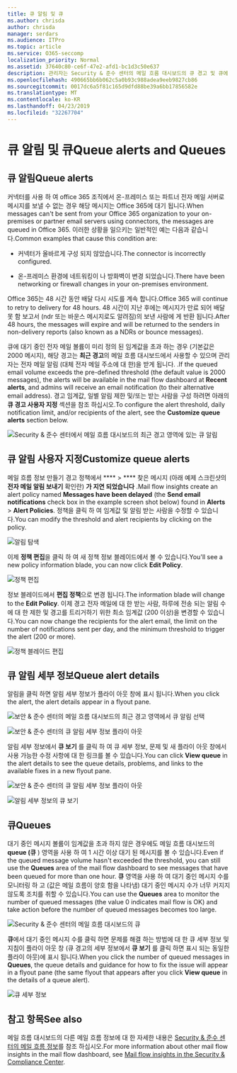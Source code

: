 ```yaml
---
title: 큐 알림 및 큐
ms.author: chrisda
author: chrisda
manager: serdars
ms.audience: ITPro
ms.topic: article
ms.service: O365-seccomp
localization_priority: Normal
ms.assetid: 37640c80-ce6f-47e2-afd1-bc1d3c50e637
description: 관리자는 Security & 준수 센터의 메일 흐름 대시보드의 큐 경고 및 큐에 대해 알아볼 수 있습니다.
ms.openlocfilehash: 490665bb6b062c5a0b93c988adea9eeb9827cb86
ms.sourcegitcommit: 0017dc6a5f81c165d9dfd88be39a6bb17856582e
ms.translationtype: MT
ms.contentlocale: ko-KR
ms.lasthandoff: 04/23/2019
ms.locfileid: "32267704"
---
```

# <a name="queue-alerts-and-queues"></a><span data-ttu-id="b2e97-103">큐 알림 및 큐</span><span class="sxs-lookup"><span data-stu-id="b2e97-103">Queue alerts and Queues</span></span>

## <a name="queue-alerts"></a><span data-ttu-id="b2e97-104">큐 알림</span><span class="sxs-lookup"><span data-stu-id="b2e97-104">Queue alerts</span></span>

<span data-ttu-id="b2e97-105">커넥터를 사용 하 여 office 365 조직에서 온-프레미스 또는 파트너 전자 메일 서버로 메시지를 보낼 수 없는 경우 해당 메시지는 Office 365에 대기 됩니다.</span><span class="sxs-lookup"><span data-stu-id="b2e97-105">When messages can't be sent from your Office 365 organization to your on-premises or partner email servers using connectors, the messages are queued in Office 365.</span></span> <span data-ttu-id="b2e97-106">이러한 상황을 일으키는 일반적인 예는 다음과 같습니다.</span><span class="sxs-lookup"><span data-stu-id="b2e97-106">Common examples that cause this condition are:</span></span>

- <span data-ttu-id="b2e97-107">커넥터가 올바르게 구성 되지 않았습니다.</span><span class="sxs-lookup"><span data-stu-id="b2e97-107">The connector is incorrectly configured.</span></span>

- <span data-ttu-id="b2e97-108">온-프레미스 환경에 네트워킹이 나 방화벽이 변경 되었습니다.</span><span class="sxs-lookup"><span data-stu-id="b2e97-108">There have been networking or firewall changes in your on-premises environment.</span></span>

<span data-ttu-id="b2e97-109">Office 365는 48 시간 동안 배달 다시 시도를 계속 합니다.</span><span class="sxs-lookup"><span data-stu-id="b2e97-109">Office 365 will continue to retry to delivery for 48 hours.</span></span> <span data-ttu-id="b2e97-110">48 시간이 지난 후에는 메시지가 만료 되어 배달 못 함 보고서 (ndr 또는 바운스 메시지로도 알려짐)의 보낸 사람에 게 반환 됩니다.</span><span class="sxs-lookup"><span data-stu-id="b2e97-110">After 48 hours, the messages will expire and will be returned to the senders in non-delivery reports (also known as a NDRs or bounce messages).</span></span>

<span data-ttu-id="b2e97-111">큐에 대기 중인 전자 메일 볼륨이 미리 정의 된 임계값을 초과 하는 경우 (기본값은 2000 메시지), 해당 경고는 **최근 경고**의 메일 흐름 대시보드에서 사용할 수 있으며 관리자는 전자 메일 알림 (대체 전자 메일 주소에 대 한)을 받게 됩니다. .</span><span class="sxs-lookup"><span data-stu-id="b2e97-111">If the queued email volume exceeds the pre-defined threshold (the default value is 2000 messages), the alerts will be available in the mail flow dashboard at **Recent alerts**, and admins will receive an email notification (to their alternative email address).</span></span> <span data-ttu-id="b2e97-112">경고 임계값, 일별 알림 제한 및/또는 받는 사람을 구성 하려면 아래의 **큐 경고 사용자 지정** 섹션을 참조 하십시오.</span><span class="sxs-lookup"><span data-stu-id="b2e97-112">To configure the alert threshold, daily notification limit, and/or recipients of the alert, see the **Customize queue alerts** section below.</span></span>

![Security & 준수 센터에서 메일 흐름 대시보드의 최근 경고 영역에 있는 큐 알림](media/5fc4a51c-6118-4270-960b-c6b176ef94ae.png)

## <a name="customize-queue-alerts"></a><span data-ttu-id="b2e97-114">큐 알림 사용자 지정</span><span class="sxs-lookup"><span data-stu-id="b2e97-114">Customize queue alerts</span></span>

<span data-ttu-id="b2e97-115">메일 흐름 정보 만들기 경고 정책에서 \*\*\*\* \> \*\*\*\* 찾은 메시지 (아래 예제 스크린샷의 **전자 메일 알림 보내기** 확인란) **가 지연 되었습니다** .</span><span class="sxs-lookup"><span data-stu-id="b2e97-115">Mail flow insights create an alert policy named **Messages have been delayed** (the **Send email notifications** check box in the example screen shot below) found in **Alerts** \> **Alert Policies**.</span></span> <span data-ttu-id="b2e97-116">정책을 클릭 하 여 임계값 및 알림 받는 사람을 수정할 수 있습니다.</span><span class="sxs-lookup"><span data-stu-id="b2e97-116">You can modify the threshold and alert recipients by clicking on the policy.</span></span>

![알림 탐색](media/efb95976-9e0b-484e-a2fd-093c5bc7a40f.png)

<span data-ttu-id="b2e97-118">이제 **정책 편집**을 클릭 하 여 새 정책 정보 블레이드에서 볼 수 있습니다.</span><span class="sxs-lookup"><span data-stu-id="b2e97-118">You'll see a new policy information blade, you can now click **Edit Policy**.</span></span>

![정책 편집 ](media/ed2aceae-3ee2-4849-a17e-87915987a7dd.png)

<span data-ttu-id="b2e97-120">정보 블레이드에서 **편집 정책**으로 변경 됩니다.</span><span class="sxs-lookup"><span data-stu-id="b2e97-120">The information blade will change to the **Edit Policy**.</span></span> <span data-ttu-id="b2e97-121">이제 경고 전자 메일에 대 한 받는 사람, 하루에 전송 되는 알림 수에 대 한 제한 및 경고를 트리거하기 위한 최소 임계값 (200 이상)을 변경할 수 있습니다.</span><span class="sxs-lookup"><span data-stu-id="b2e97-121">You can now change the recipients for the alert email, the limit on the number of notifications sent per day, and the minimum threshold to trigger the alert (200 or more).</span></span>

![정책 블레이드 편집](media/c657cc74-7867-474c-b2c9-dc478449f990.png)

## <a name="queue-alert-details"></a><span data-ttu-id="b2e97-123">큐 알림 세부 정보</span><span class="sxs-lookup"><span data-stu-id="b2e97-123">Queue alert details</span></span>

<span data-ttu-id="b2e97-124">알림을 클릭 하면 알림 세부 정보가 플라이 아웃 창에 표시 됩니다.</span><span class="sxs-lookup"><span data-stu-id="b2e97-124">When you click the alert, the alert details appear in a flyout pane.</span></span>

![보안 & 준수 센터의 메일 흐름 대시보드의 최근 경고 영역에서 큐 알림 선택](media/1f6b0e96-5b2c-41ef-9684-9d813b3fabe6.png)

![보안 & 준수 센터의 큐 알림 세부 정보 플라이 아웃](media/105c8fff-912f-4763-8806-2740ebdecd4b.png)

<span data-ttu-id="b2e97-127">알림 세부 정보에서 **큐 보기** 를 클릭 하 여 큐 세부 정보, 문제 및 새 플라이 아웃 창에서 사용 가능한 수정 사항에 대 한 링크를 볼 수 있습니다.</span><span class="sxs-lookup"><span data-stu-id="b2e97-127">You can click **View queue** in the alert details to see the queue details, problems, and links to the available fixes in a new flyout pane.</span></span>

![보안 & 준수 센터의 큐 알림 세부 정보 플라이 아웃](media/8ff60955-55ef-4f32-a966-85e02cb608d1.png)

![알림 세부 정보의 큐 보기](media/4eb088fe-5dd9-4bf4-b959-c1bb2545c515.png)

## <a name="queues"></a><span data-ttu-id="b2e97-130">큐</span><span class="sxs-lookup"><span data-stu-id="b2e97-130">Queues</span></span>

<span data-ttu-id="b2e97-131">대기 중인 메시지 볼륨이 임계값을 초과 하지 않은 경우에도 메일 흐름 대시보드의 **queue (큐** ) 영역을 사용 하 여 1 시간 이상 대기 된 메시지를 볼 수 있습니다.</span><span class="sxs-lookup"><span data-stu-id="b2e97-131">Even if the queued message volume hasn't exceeded the threshold, you can still use the **Queues** area of the mail flow dashboard to see messages that have been queued for more than one hour.</span></span> <span data-ttu-id="b2e97-132">**큐** 영역을 사용 하 여 대기 중인 메시지 수를 모니터링 하 고 (값은 메일 흐름이 양호 함을 나타냄) 대기 중인 메시지 수가 너무 커지지 않도록 조치를 취할 수 있습니다.</span><span class="sxs-lookup"><span data-stu-id="b2e97-132">You can use the **Queues** area to monitor the number of queued messages (the value 0 indicates mail flow is OK) and take action before the number of queued messages becomes too large.</span></span>

![Security & 준수 센터의 메일 흐름 대시보드의 큐](media/0ef6e2ef-dd22-4363-9d4a-b20a00babc9f.png)

<span data-ttu-id="b2e97-134">**큐**에서 대기 중인 메시지 수를 클릭 하면 문제를 해결 하는 방법에 대 한 큐 세부 정보 및 지침이 플라이 아웃 창 (큐 경고의 세부 정보에서 **큐 보기** 를 클릭 하면 표시 되는 동일한 플라이 아웃)에 표시 됩니다.</span><span class="sxs-lookup"><span data-stu-id="b2e97-134">When you click the number of queued messages in **Queues**, the queue details and guidance for how to fix the issue will appear in a flyout pane (the same flyout that appears after you click **View queue** in the details of a queue alert).</span></span>

![큐 세부 정보](media/4eb088fe-5dd9-4bf4-b959-c1bb2545c515.png)

## <a name="see-also"></a><span data-ttu-id="b2e97-136">참고 항목</span><span class="sxs-lookup"><span data-stu-id="b2e97-136">See also</span></span>

<span data-ttu-id="b2e97-137">메일 흐름 대시보드의 다른 메일 흐름 정보에 대 한 자세한 내용은 [Security & 준수 센터의 메일 흐름 정보](mail-flow-insights.md)를 참조 하십시오.</span><span class="sxs-lookup"><span data-stu-id="b2e97-137">For more information about other mail flow insights in the mail flow dashboard, see [Mail flow insights in the Security & Compliance Center](mail-flow-insights.md).</span></span>
